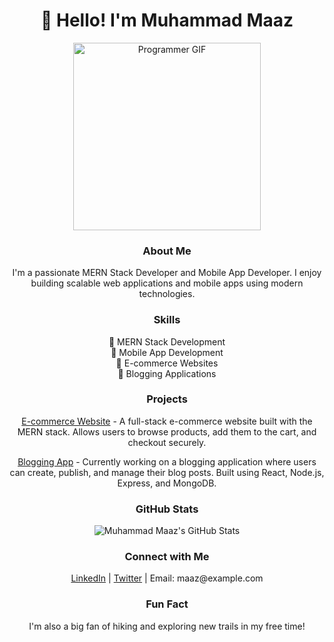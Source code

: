 <!-- Header -->
<h1 align="center">👋 Hello! I'm Muhammad Maaz</h1>

<!-- Animated Programmer Image -->
<p align="center">
  <img src="https://media.giphy.com/media/ZVik7pBtu9dNS/giphy.gif" alt="Programmer GIF" width="300">
</p>

<!-- About Me -->
<h3 align="center">About Me</h3>
<p align="center">
  I'm a passionate MERN Stack Developer and Mobile App Developer. I enjoy building scalable web applications and mobile apps using modern technologies.
</p>

<!-- Skills -->
<h3 align="center">Skills</h3>
<p align="center">
  🚀 MERN Stack Development <br>
  📱 Mobile App Development <br>
  🛒 E-commerce Websites <br>
  📝 Blogging Applications
</p>

<!-- Projects -->
<h3 align="center">Projects</h3>

<!-- Project 1: E-commerce Website -->
<p align="center">
  <a href="link_to_ecommerce_project">E-commerce Website</a> - A full-stack e-commerce website built with the MERN stack. Allows users to browse products, add them to the cart, and checkout securely.
</p>

<!-- Project 2: Blogging App -->
<p align="center">
  <a href="link_to_blogging_project">Blogging App</a> - Currently working on a blogging application where users can create, publish, and manage their blog posts. Built using React, Node.js, Express, and MongoDB.
</p>

<!-- GitHub Stats -->
<h3 align="center">GitHub Stats</h3>
<p align="center">
  <img src="https://github-readme-stats.vercel.app/api?username=your_username&show_icons=true&theme=radical" alt="Muhammad Maaz's GitHub Stats">
</p>

<!-- Connect with Me -->
<h3 align="center">Connect with Me</h3>
<p align="center">
  <a href="link_to_linkedin_profile">LinkedIn</a> | <a href="link_to_twitter_profile">Twitter</a> | Email: maaz@example.com
</p>

<!-- Fun Fact -->
<h3 align="center">Fun Fact</h3>
<p align="center">
  I'm also a big fan of hiking and exploring new trails in my free time!
</p>
